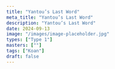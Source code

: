 ```yaml
---
title: "Yantou’s Last Word"
meta_title: "Yantou’s Last Word"
description: "Yantou’s Last Word"
date: 2024-09-13
image: "/images/image-placeholder.jpg"
types: ["Type 1"]
masters: [""]
tags: ["Koan"]
draft: false
---
```


